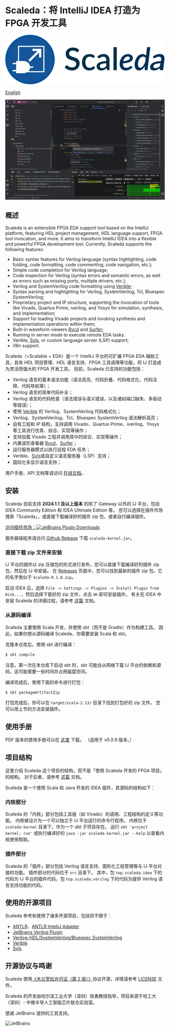 # Scaleda：将 IntelliJ IDEA 打造为 FPGA 开发工具

[![Visit marketplace](docs/images/icon-with-name.svg)](https://plugins.jetbrains.com/plugin/21863)

[English](README.en.md)

![使用 Scaleda 进行 Verilog 开发](docs/images/main-screenshot.png)

## 概述

Scaleda is an extensible FPGA EDA support tool based on the IntelliJ platform, featuring HDL project management, HDL language support, FPGA tool invocation, and more. It aims to transform IntelliJ IDEA into a flexible and powerful FPGA development tool. Currently, Scaleda supports the following features:

 - Basic syntax features for Verilog language (syntax highlighting, code folding, code formatting, code commenting, code navigation, etc.);
 - Simple code completion for Verilog language;
 - Code inspection for Verilog (syntax errors and semantic errors, as well as errors such as missing ports, multiple drivers, etc.);
 - Verilog and SystemVerilog code formatting using [Verible](https://github.com/chipsalliance/verible);
 - Syntax parsing and highlighting for Verilog, SystemVerilog, Tcl, Bluespec SystemVerilog;
 - Proprietary project and IP structure, supporting the invocation of tools like Vivado, Quartus Prime, iverilog, and Yosys for simulation, synthesis, and implementation;
 - Support for loading Vivado projects and invoking synthesis and implementation operations within them;
 - Built-in waveform viewers [Rvcd](https://github.com/Scaleda/rvcd) and [Surfer](https://gitlab.com/surfer-project/surfer);
 - Running in server mode to execute remote EDA tasks.
 - Verible, [Svls](https://github.com/dalance/svls), or custom language server (LSP) support;
 - i18n support.

Scaleda（=Scalable + EDA）是一个 IntelliJ 平台的可扩展 FPGA EDA 辅助工具，具有 HDL 项目管理、HDL 语言支持、FPGA 工具调用等功能，将 IJ 打造成为灵活而强大的 FPGA 开发工具。
目前，Scaleda 已支持的功能包括：

 - Verilog 语言的基本语法功能（语法高亮、代码折叠、代码格式化、代码注释、代码导航等）；
 - Verilog 语言的简单代码补全；
 - Verilog 语言的代码检查（语法错误与语义错误，以及诸如端口缺失、多驱动等错误）；
 - 使用 [Verible](https://github.com/chipsalliance/verible) 的 Verilog、SystemVerilog 代码格式化；
 - Verilog、SystemVerilog、Tcl、Bluespec SystemVerilog 语法解析高亮；
 - 自有工程和 IP 结构，支持调用 Vivado、Quartus Prime、iverilog、Yosys 等工具进行仿真、综合、实现等操作；
 - 支持加载 Vivado 工程并调用其中的综合、实现等操作；
 - 内置波形查看器 [Rvcd](https://github.com/Scaleda/rvcd)、[Surfer](https://gitlab.com/surfer-project/surfer)；
 - 运行服务器模式以执行远程 EDA 任务；
 - Verible、[Svls](https://github.com/dalance/svls)或自定义语言服务器（LSP）支持；
 - 国际化多显示语言支持；

用户手册、API 文档等请访问 [在线文档](https://scaleda.top)。

## 安装

Scaleda 目前支持 **2024.1.1 及以上版本** 的除了 Gateway 以外的 IJ 平台，包括 IDEA Community Edition 和 IDEA Ultimate Edition 等。
您可以选择在插件市场搜索「Scaleda」，或直接下载编译好的插件 zip 包，或者自行编译插件。

[访问插件市场：![JetBrains Plugin Downloads](https://img.shields.io/jetbrains/plugin/d/21863?color=%2315559aff)](https://plugins.jetbrains.com/plugin/21863)

服务器端程序请访问 [Github Release](https://github.com/Scaleda/Scaleda/releases) 下载 `scaleda-kernel.jar`。

### 直接下载 zip 文件来安装

IJ 平台的插件以 zip 压缩包的形式进行发布，您可以直接下载编译好的插件 zip 包，然后在 IJ 中安装。
在 [Releases](https://github.com/Scaleda/Scaleda/releases) 页面中，您可以找到最新的插件 zip 包，它的名字类似于 `Scaleda-0.1.0.zip`。

启动 IDEA 后，选择 `File -> Settings -> Plugins -> Install Plugin from Disk...`，然后选择下载好的 zip 文件，点击 `OK` 即可安装插件。
有关在 IDEA 中安装 Scaleda 的详细过程，请参考 [这篇](docs/installation.md) 文档。

### 从源码编译

Scaleda 主要使用 Scala 开发，并使用 sbt（而不是 Gradle）作为构建工具。
因此，如果你想从源码编译 Scaleda，你需要安装 Scala 和 sbt。

克隆本仓库后，使用 sbt 进行编译：

```bash
$ sbt compile
```

注意，第一次在本仓库下启动 sbt 时，sbt 可能会从网络下载 IJ 平台的依赖和源码，这可能需要一些时间并占用磁盘空间。

编译完成后，使用下面的命令进行打包：

```bash
$ sbt packageArtifactZip
```

打包完成后，你可以在 `target/scala-2.13/` 目录下找到打包好的 zip 文件。
您可以用上节的方法安装插件。

## 使用手册

PDF 版本的使用手册可以在 [这里](https://github.com/Scaleda/Scaleda/blob/master/docs/scaleda-manual.pdf) 下载。
（适用于 v0.0.9 版本。）

## 项目结构

这里介绍 Scaleda 这个项目的结构，而不是「使用 Scaleda 开发的 FPGA 项目」的结构。
对于后者，请参考 [这篇](docs/project.md) 文档。

Scaleda 是一个使用 Scala 和 Java 开发的 IDEA 插件，其源码的结构如下：

### 内核部分

Scaleda 的「内核」部分包括工具链（如 Vivado）的调用、工程结构的定义等功能。
内核被设计为一个可以独立于 IJ 平台运行的命令行程序。
内核位于 `scaleda-kernel` 目录下，作为一个 sbt 子项目存在。
运行 `sbt 'project kernel; run'` 或执行编译好的 `java -jar scaleda-kernel.jar --help` 以查看内核使用帮助。

### 插件部分

Scaleda 的「插件」部分包括 Verilog 语言支持、图形化工程管理等与 IJ 平台对接的功能。
插件部分的代码位于 `src` 目录下。
其中，包 `top.scaleda.idea` 下的代码为 IJ 平台的插件代码，包 `top.scaleda.verilog` 下的代码为提供 Verilog 语言支持功能的代码。

## 使用的开源项目

Scaleda 参考和使用了诸多开源项目，包括但不限于：

 - [ANTLR](https://github.com/antlr/antlr4)、[ANTLR IntelliJ Adapter](https://github.com/antlr/antlr4-intellij-adaptor)
 - [JetBrains Verilog Plugin](https://github.com/MrTsepa/jetbrains-verilog-plugin/)
 - [Verilog-HDL/SystemVerilog/Bluespec SystemVerilog](https://github.com/mshr-h/vscode-verilog-hdl-support)
 - [Verible](https://github.com/chipsalliance/verible)
 - [Svls](https://github.com/dalance/svls)

## 开源协议与鸣谢

Scaleda 使用[《木兰宽松许可证（第 2 版）》](https://license.coscl.org.cn/MulanPSL2)协议开源，详情请参考 [LICENSE](https://github.com/Scaleda/Scaleda/blob/master/LICENSE) 文件。

Scaleda 的开发由哈尔滨工业大学（深圳）徐勇教授指导，项目来源于哈工大（深圳）- 中微半导人工智能芯片联合实验室。

感谢 JetBrains 提供的工具支持。

![JetBrains](https://resources.jetbrains.com/storage/products/company/brand/logos/jb_beam.svg)

